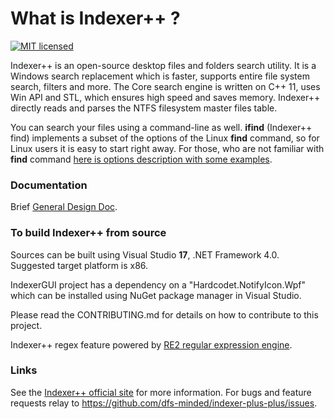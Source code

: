 What is Indexer++ ?
===================

[![MIT licensed](https://img.shields.io/badge/license-MIT-blue.svg)](https://raw.githubusercontent.com/hyperium/hyper/master/LICENSE)

Indexer++ is an open-source desktop files and folders search utility. It is a Windows search replacement which is faster, supports entire file system search, filters and more. The Core search engine is written on C++ 11, uses Win API and STL, which ensures high speed and saves memory. Indexer++ directly reads and parses the NTFS  filesystem master files table.


You can search your files using a command-line as well. **ifind** (Indexer++ find) implements a subset of the options of the Linux **find** command, so for Linux users it is easy to start right away. For those, who are not familiar with **find** command <a href="https://github.com/dfs-minded/indexer-plus-plus/blob/master/ifind%20commands%20doc.md" target="_blank">here is options description with some examples</a>.

### Documentation
Brief <i class="icon-provider-gdrive"></i><a href="https://docs.google.com/document/d/17nXQxh4nTiUfIOtnyCv60XTkxgCZciZvFRkawLz5bb8" target="_blank">General Design Doc</a>.


### To build Indexer++ from source
Sources can be built using Visual Studio <b>17</b>, .NET Framework 4.0. Suggested target platform is x86.

IndexerGUI project has a dependency on a "Hardcodet.NotifyIcon.Wpf" which can be installed using NuGet package manager in Visual Studio.

Please read the CONTRIBUTING.md for details on how to contribute to this project.

Indexer++ regex feature powered by <a href="https://github.com/google/re2" target="_blank">RE2 regular expression engine</a>.

### Links
See the <a href="http://indexer-plus-plus.com" target="_blank">Indexer++ official site</a> for more information.
For bugs and feature requests relay to <a href="https://github.com/dfs-minded/indexer-plus-plus/issues" target="_blank">https://github.com/dfs-minded/indexer-plus-plus/issues</a>.



